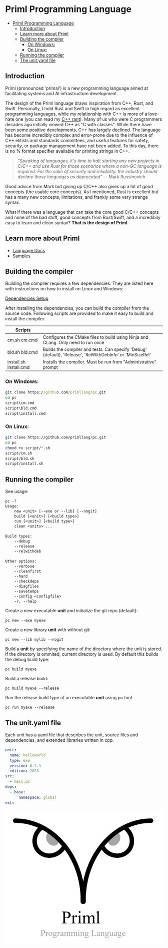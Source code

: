 # Priml Programming Language

- [Priml Programming Language](#priml-programming-language)
  - [Introduction](#introduction)
  - [Learn more about Priml](#learn-more-about-priml)
  - [Building the compiler](#building-the-compiler)
    - [On Windows:](#on-windows)
    - [On Linux:](#on-linux)
  - [Running the compiler](#running-the-compiler)
  - [The unit.yaml file](#the-unityaml-file)


## Introduction
Priml (pronounced 'primal') is a new programming language aimed at facilitating systems and AI infrastructure development.

The design of the Priml language draws inspiration from C++, Rust, and Swift. Personally, I hold Rust and Swift in high regard as excellent programming languages, while my relationship with C++ is more of a love-hate one (you can read my [C++ rant](doc/cppthoughts.md)). Many of us who were C programmers decades ago initially viewed C++ as "C with classes". While there have been some positive developments, C++ has largely declined. The language has become incredibly complex and error-prone due to the influence of C++ elitists and standards committees, and useful features for safety, security, or package management have not been added. To this day, there is no % format specifier available for printing strings in C++.

>*"Speaking of languages, it's time to halt starting any new projects in C/C++ and use Rust for those scenarios where a non-GC language is required. For the sake of security and reliability. the industry should declare those languages as deprecated"* -- Mark Russinovich

Good advice from Mark but giving up C/C++ also gives up a lot of good concepts (the usable core concepts). As I mentioned, Rust is excellent but has a many new concepts, limitations, and frankly some very strange syntax.

What if there was a language that can take the core good C/C++ concepts and none of the bad stuff, good concepts from Rust/Swift, and a incredibily easy to learn and clean syntax?  **That is the design of Priml.**

## Learn more about Priml

- [Language Docs](doc/lang.md)
- [Samples](samples)

## Building the compiler
Building the compiler requires a few dependencies. They are listed here with instructions on how to install on Linux and Windows:

[Dependencies Setup](doc/setup.md)

After installing the dependencies, you can build the compiler from the source code. Following scripts are provided to make it easy to build and install the compiler.

| Scripts | |
| - | - |
| cm.sh cm.cmd | Configures the CMake files to build using Ninja and CLang. Only need to run once |
| bld.sh bld.cmd | Builds the compiler and tests. Can specify 'Debug' (default), 'Release', 'RelWithDebInfo' or 'MinSizeRel'  |
| install.sh install.cmd | Installs the compiler.  Must be run from "Administrative" prompt |

### On Windows:
```cmd
git clone https://github.com/primllang/pc.git
cd pc
script\cm.cmd
script\bld.cmd
script\install.cmd
```
### On Linux:
```bash
git clone https://github.com/primllang/pc.git
cd pc
chmod +x script/*.sh
script/cm.sh
script/bld.sh
script/install.sh
```
## Running the compiler
See usage:
```
pc -?
Usage:
    new <unit> [--exe or --lib] [--nogit]
    build [<unit>] [<build type>]
    run [<unit>] [<build type>]
    clean <units> ...

Build types:
    --debug
    --release
    --relwithdeb

Other options:
    --verbose
    --cleanfirst
    --hard
    --checkdeps
    --diagfiles
    --savetemps
    --config <configfile>
    -?, --help
```
Create a new executable **unit** and initialize the git repo (default):
```
pc new --exe myexe
```
Create a new library **unit** with without git:
```
pc new --lib mylib --nogit
```
Build a **unit** by specifying the name of the directory where the unit is stored. If the directory is ommited, current directory is used.  By default this builds the debug build type:
```
pc build myexe
```
Build a release build:
```
pc build myexe --release
```
Run the release build type of an executable **unit** using pc tool.
```
pc run myexe --release
```
## The unit.yaml file
Each unit has a yaml file that describes the unit, source files and  dependencies, and extended libraries written in cpp.
```yaml
unit:
  name: helloworld
  type: exe
  version: 0.1.1
  edition: 2023
src:
  - main.pc
deps:
  - base:
      namespace: global
ext:
```

![](doc/primllogo.jpg)
